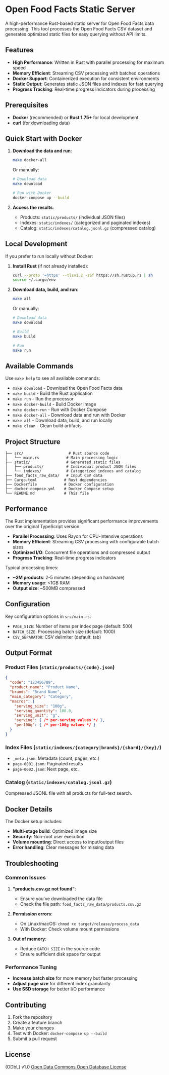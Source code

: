 # Open Food Facts Static Server

A high-performance Rust-based static server for Open Food Facts data processing. This tool processes the Open Food Facts CSV dataset and generates optimized static files for easy querying without API limits.

## Features

- **High Performance**: Written in Rust with parallel processing for maximum speed
- **Memory Efficient**: Streaming CSV processing with batched operations
- **Docker Support**: Containerized execution for consistent environments
- **Static Output**: Generates static JSON files and indexes for fast querying
- **Progress Tracking**: Real-time progress indicators during processing

## Prerequisites

- **Docker** (recommended) or **Rust 1.75+** for local development
- **curl** (for downloading data)

## Quick Start with Docker

1. **Download the data and run**:
   ```bash
   make docker-all
   ```
   
   Or manually:
   ```bash
   # Download data
   make download
   
   # Run with Docker
   docker-compose up --build
   ```

2. **Access the results**:
   - Products: `static/products/` (individual JSON files)
   - Indexes: `static/indexes/` (categorized and paginated indexes)
   - Catalog: `static/indexes/catalog.jsonl.gz` (compressed catalog)

## Local Development

If you prefer to run locally without Docker:

1. **Install Rust** (if not already installed):
   ```bash
   curl --proto '=https' --tlsv1.2 -sSf https://sh.rustup.rs | sh
   source ~/.cargo/env
   ```

2. **Download data, build, and run**:
   ```bash
   make all
   ```
   
   Or manually:
   ```bash
   # Download data
   make download
   
   # Build
   make build
   
   # Run
   make run
   ```

## Available Commands

Use `make help` to see all available commands:

- `make download` - Download the Open Food Facts data
- `make build` - Build the Rust application
- `make run` - Run the processor
- `make docker-build` - Build Docker image
- `make docker-run` - Run with Docker Compose
- `make docker-all` - Download data and run with Docker
- `make all` - Download data, build, and run locally
- `make clean` - Clean build artifacts

## Project Structure

```
├── src/                    # Rust source code
│   └── main.rs            # Main processing logic
├── static/                # Generated static files
│   ├── products/          # Individual product JSON files
│   └── indexes/           # Categorized indexes and catalog
├── food_facts_raw_data/   # Input CSV data
├── Cargo.toml            # Rust dependencies
├── Dockerfile            # Docker configuration
├── docker-compose.yml    # Docker Compose setup
└── README.md             # This file
```

## Performance

The Rust implementation provides significant performance improvements over the original TypeScript version:

- **Parallel Processing**: Uses Rayon for CPU-intensive operations
- **Memory Efficient**: Streaming CSV processing with configurable batch sizes
- **Optimized I/O**: Concurrent file operations and compressed output
- **Progress Tracking**: Real-time progress indicators

Typical processing times:
- **~2M products**: 2-5 minutes (depending on hardware)
- **Memory usage**: <1GB RAM
- **Output size**: ~500MB compressed

## Configuration

Key configuration options in `src/main.rs`:

- `PAGE_SIZE`: Number of items per index page (default: 500)
- `BATCH_SIZE`: Processing batch size (default: 1000)
- `CSV_SEPARATOR`: CSV delimiter (default: tab)

## Output Format

### Product Files (`static/products/{code}.json`)
```json
{
  "code": "123456789",
  "product_name": "Product Name",
  "brands": "Brand Name",
  "main_category": "Category",
  "macros": {
    "serving_size": "100g",
    "serving_quantity": 100.0,
    "serving_unit": "g",
    "serving": { /* per-serving values */ },
    "per100g": { /* per-100g values */ }
  }
}
```

### Index Files (`static/indexes/{category|brands}/{shard}/{key}/`)
- `_meta.json`: Metadata (count, pages, etc.)
- `page-0001.json`: Paginated results
- `page-0002.json`: Next page, etc.

### Catalog (`static/indexes/catalog.jsonl.gz`)
Compressed JSONL file with all products for full-text search.

## Docker Details

The Docker setup includes:

- **Multi-stage build**: Optimized image size
- **Security**: Non-root user execution
- **Volume mounting**: Direct access to input/output files
- **Error handling**: Clear messages for missing data

## Troubleshooting

### Common Issues

1. **"products.csv.gz not found"**:
   - Ensure you've downloaded the data file
   - Check the file path: `food_facts_raw_data/products.csv.gz`

2. **Permission errors**:
   - On Linux/macOS: `chmod +x target/release/process_data`
   - With Docker: Check volume mount permissions

3. **Out of memory**:
   - Reduce `BATCH_SIZE` in the source code
   - Ensure sufficient disk space for output

### Performance Tuning

- **Increase batch size** for more memory but faster processing
- **Adjust page size** for different index granularity
- **Use SSD storage** for better I/O performance

## Contributing

1. Fork the repository
2. Create a feature branch
3. Make your changes
4. Test with Docker: `docker-compose up --build`
5. Submit a pull request

## License

(ODbL) v1.0 [Open Data Commons Open Database License]()
